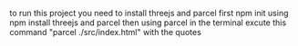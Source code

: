 to run this project you need to install threejs and parcel
first npm init
using npm install threejs and parcel
then using parcel in the terminal excute this command
"parcel ./src/index.html" with the quotes

